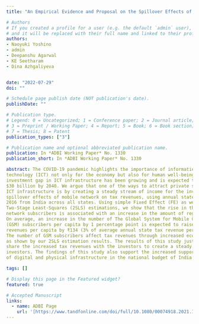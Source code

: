 ```yaml
---
title: "An Empirical Evidence and Proposal on the Spillover Effects of Information and Communication Technology Infrastructure in India"

# Authors
# If you created a profile for a user (e.g. the default `admin` user), write the username (folder name) here 
# and it will be replaced with their full name and linked to their profile.
authors:
- Naoyuki Yoshino
- admin
- Deepanshu Agarwal
- KE Seetharam
- Dina Azhgaliyeva


date: "2022-07-29"
doi: ""

# Schedule page publish date (NOT publication's date).
publishDate: ""

# Publication type.
# Legend: 0 = Uncategorized; 1 = Conference paper; 2 = Journal article;
# 3 = Preprint / Working Paper; 4 = Report; 5 = Book; 6 = Book section;
# 7 = Thesis; 8 = Patent
publication_types: ["3"]

# Publication name and optional abbreviated publication name.
publication: In *ADBI Working Paper* No. 1330 
publication_short: In *ADBI Working Paper* No. 1330 

abstract: The COVID-19 pandemic highlights the importance of information and communications
technology (ICT) not only for the economy but also for human well-being. However, the
investment gap in ICT infrastructure has been growing and is expected to reach more than
$30 billion by 2040. We argue that one of the ways to attract private sector involvement in
ICT infrastructure is by creating a steady stream of income for the investors. We quantify the
spillover effects of mobile network on tax revenues, using annual state-level data for 2005 to
2016 from India across all states. Using simple Fixed Effect (FE) as well as Fixed Effect (FE)
Two-Stage Least-Squares (2SLS) estimations, we show that the rise in the number of mobile
network subscribers is associated with an increase in the amount of regional tax revenues.
On average, an increase in the number of The Global System for Mobile Communications
(GSM) subscribers per capita by 1 percentage point is expected to raise annual state tax
revenues per capita by ₹134 (3% of average annual state tax revenue per capita in 2016).
The number of GSM subscribers affect tax revenues through increased economic activities,
as shown by our 2SLS estimation results. The results of this study justify our proposal to
share the increased tax revenues with the investors to create a steady stream of income for
investors. The findings of this study also support the increased support for the development
of digital and physical infrastructure in the national budget of India for 2022–2023.

tags: []

# Display this page in the Featured widget?
featured: true

# Accepted Manuscript
links:
  - name: ADBI Page
    url: '[https://www.tandfonline.com/doi/full/10.1080/00074918.2021.1914817](https://www.adb.org/publications/an-empirical-evidence-and-proposal-on-the-spillover-effects-of-information-and-communication-technology-infrastructure-in-india)'
---
```

